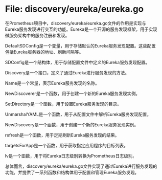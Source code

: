 # File: discovery/eureka/eureka.go

在Prometheus项目中，discovery/eureka/eureka.go文件的作用是实现与Eureka服务发现进行交互的功能。Eureka是一个开源的服务发现框架，用于实现微服务架构中的服务注册和发现。

DefaultSDConfig是一个变量，用于存储默认的Eureka服务发现配置。这些配置包括Eureka服务器的地址、刷新间隔等。

SDConfig是一个结构体，用于存储配置文件中定义的Eureka服务发现配置。

Discovery是一个接口，定义了通过Eureka进行服务发现的方法。

Name是一个常量，表示Eureka服务发现的名称。

NewDiscoverer是一个函数，用于创建一个新的Eureka服务发现实例。

SetDirectory是一个函数，用于设置Eureka服务发现的目录。

UnmarshalYAML是一个函数，用于从配置文件中解析Eureka服务发现配置。

NewDiscovery是一个函数，用于创建一个新的Eureka服务发现实例。

refresh是一个函数，用于定期刷新Eureka服务发现的结果。

targetsForApp是一个函数，用于获取指定应用程序的目标列表。

lv是一个函数，用于将Eureka日志级别转换为Prometheus日志级别。

总体而言，discovery/eureka/eureka.go文件实现了通过Eureka进行服务发现的功能，并提供了一系列函数和结构体用于配置和管理Eureka服务发现。

